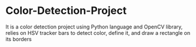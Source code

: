 # Color-Detection-Project
It is a color detection project using Python language and OpenCV library, relies on HSV tracker bars to detect color, define it, and draw a rectangle on its borders
